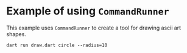 # Example of using `CommandRunner`

This example uses `CommandRunner` to create a tool for drawing ascii art shapes.

`dart run draw.dart circle --radius=10`
